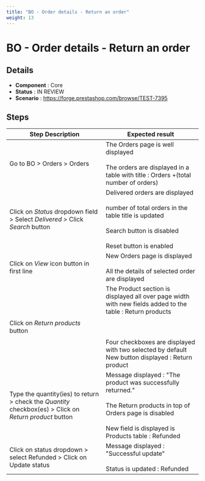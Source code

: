```yaml
---
title: "BO - Order details - Return an order"
weight: 13
---
```


# BO - Order details - Return an order
## Details
* **Component** : Core
* **Status** : IN REVIEW
* **Scenario** : https://forge.prestashop.com/browse/TEST-7395

## Steps
| Step Description | Expected result |
| ----- | ----- |
| Go to BO > Orders > Orders | The Orders page is well displayed<br><br>The orders are displayed in a table with title : Orders +(total number of orders) |
| Click on *Status* dropdown field > Select *Delivered >* Click *Search* button | Delivered orders are displayed<br><br>number of total orders in the table title is updated<br><br>Search button is disabled<br><br>Reset button is enabled |
| Click on *View* icon button in first line | New Orders page is displayed<br><br>All the details of selected order are displayed |
| Click on *Return products* button | The Product section is displayed all over page width with new fields added to the table : Return products<br><br><br><br>Four checkboxes are displayed with two selected by default<br>New button displayed : Return product |
| Type the quantity(ies) to return > check the *Quantity* checkbox(es) > Click on *Return product* button | Message displayed : "The product was successfully returned."<br><br>The Return products in top of Orders page is disabled<br><br>New field is displayed is Products table : Refunded |
| Click on status dropdown > select Refunded > Click on Update status | Message displayed : "Successful update"<br><br>Status is updated : Refunded |
